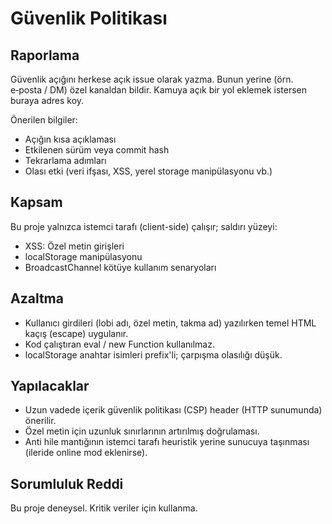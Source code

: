 # Güvenlik Politikası

## Raporlama
Güvenlik açığını herkese açık issue olarak yazma. Bunun yerine (örn. e‑posta / DM) özel kanaldan bildir. Kamuya açık bir yol eklemek istersen buraya adres koy.

Önerilen bilgiler:
- Açığın kısa açıklaması
- Etkilenen sürüm veya commit hash
- Tekrarlama adımları
- Olası etki (veri ifşası, XSS, yerel storage manipülasyonu vb.)

## Kapsam
Bu proje yalnızca istemci tarafı (client-side) çalışır; saldırı yüzeyi:
- XSS: Özel metin girişleri
- localStorage manipülasyonu
- BroadcastChannel kötüye kullanım senaryoları

## Azaltma
- Kullanıcı girdileri (lobi adı, özel metin, takma ad) yazılırken temel HTML kaçış (escape) uygulanır.
- Kod çalıştıran eval / new Function kullanılmaz.
- localStorage anahtar isimleri prefix'li; çarpışma olasılığı düşük.

## Yapılacaklar
- Uzun vadede içerik güvenlik politikası (CSP) header (HTTP sunumunda) önerilir.
- Özel metin için uzunluk sınırlarının artırılmış doğrulaması.
- Anti hile mantığının istemci tarafı heuristik yerine sunucuya taşınması (ileride online mod eklenirse).

## Sorumluluk Reddi
Bu proje deneysel. Kritik veriler için kullanma.
